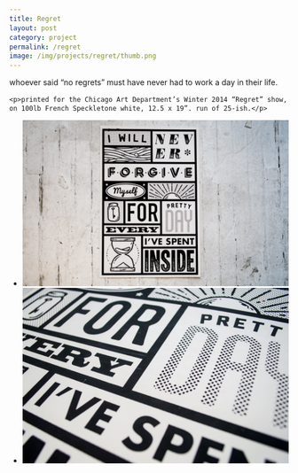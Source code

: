 ```yaml
---
title: Regret
layout: post
category: project
permalink: /regret
image: /img/projects/regret/thumb.png
---
```


<div class='desc fixed'>
	<p>whoever said “no regrets” must have never had to work a day in their life.</p>

	<p>printed for the Chicago Art Department’s Winter 2014 “Regret” show, on 100lb French Speckletone white, 12.5 x 19”. run of 25-ish.</p>
</div>

<ul class='img-column'>
 	<li><img src='/img/projects/regret/regret-2.jpg' alt='regret-2'/></li>
 	<li><img src='/img/projects/regret/regret-1.jpg' alt='regret-1'/></li>
</ul>